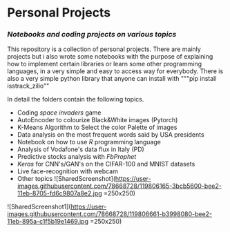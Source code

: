 
# Personal Projects
### *Notebooks and coding projects on various topics*

This repository is a collection of personal projects. There are mainly projects but i also wrote some notebooks with the purpose of explaining how to implement certain libraries or learn some other programming languages, in a very simple and easy to access way for everybody. 
There is also a very simple python library that anyone can install with """pip install isstrack_zilio""

In detail the folders contain the following topics.


- Coding *space invaders* game
- AutoEncoder to colourize Black&White images (Pytorch)
- K-Means Algorithm to Select the color Palette of images
- Data analysis on the most frequent words said by USA presidents
- Notebook on how to use *R* programming language
- Analysis of Vodafone's data flux in Italy (PD)
- Predictive stocks analysis with *FbProphet*
- *Keras* for CNN's/GAN's on the CIFAR-100 and MNIST datasets
- Live face-recognition with webcam
- Other topics
![SharedScreenshot](https://user-images.githubusercontent.com/78668728/119806165-3bcb5600-bee2-11eb-8705-fd6c9807a8e2.jpg =250x250)


![SharedScreenshot1](https://user-images.githubusercontent.com/78668728/119806661-b3998080-bee2-11eb-895a-c1f5b19e1469.jpg =250x250)

